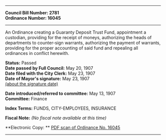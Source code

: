 * * * * *  
  
**Council Bill Number: [](#h0)[](#h2)2781**   
**Ordinance Number: 16045**  
  
* * * * *  
  
An Ordinance creating a Guaranty Deposit Trust Fund, appointment a custodian, providing for the receipt of moneys, authorizing the heads of departments to counter-sign warrants, authorizing the payment of warrants, providing for the proper accounting of said fund and repealing all ordinances in conflict herewith.  
  
**Status:** Passed   
**Date passed by Full Council:** May 20, 1907   
**Date filed with the City Clerk:** May 23, 1907   
**Date of Mayor's signature:** May 23, 1907   
[(about the signature date)](/~public/approvaldate.htm)   
  
  
**Date introduced/referred to committee:** May 13, 1907   
**Committee:** Finance   
  
**Index Terms:** FUNDS, CITY-EMPLOYEES, INSURANCE  
  
**Fiscal Note:** *(No fiscal note available at this time)*  
  
**Electronic Copy: ** [PDF scan of Ordinance No. 16045](/~archives/Ordinances/Ord_16045.pdf)  
  
* * * * *  
